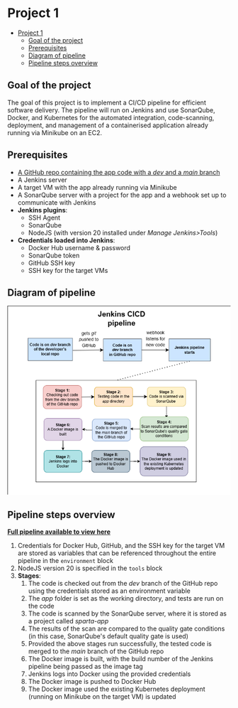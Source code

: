 # Project 1

- [Project 1](#project-1)
  - [Goal of the project](#goal-of-the-project)
  - [Prerequisites](#prerequisites)
  - [Diagram of pipeline](#diagram-of-pipeline)
  - [Pipeline steps overview](#pipeline-steps-overview)

## Goal of the project

The goal of this project is to implement a CI/CD pipeline for efficient software delivery. The pipeline will run on Jenkins and use SonarQube, Docker, and Kubernetes for the automated integration, code-scanning, deployment, and management of a containerised application already running via Minikube on an EC2.

## Prerequisites

- [A GitHub repo containing the app code with a *dev* and a *main* branch](https://github.com/farahc123/tech501-sparta-app-CICD)
- A Jenkins server
- A target VM with the app already running via Minikube
- A SonarQube server with a project for the app and a webhook set up to communicate with Jenkins
- **Jenkins plugins**:
  - SSH Agent
  - SonarQube
  - NodeJS (with version 20 installed under *Manage Jenkins>Tools*)
- **Credentials loaded into Jenkins**:
  - Docker Hub username & password
  - SonarQube token
  - GitHub SSH key
  - SSH key for the target VMs

## Diagram of pipeline

![Jenkins CICD pipeline](<jenkins-cicd-pipeline-project1.png>)

## Pipeline steps overview

[**Full pipeline available to view here**](<Project files/Jenkinsfile>)

1. Credentials for Docker Hub, GitHub, and the SSH key for the target VM are stored as variables that can be referenced throughout the entire pipeline in the `environment` block
2. NodeJS version 20 is specified in the `tools` block
3. **Stages**:
   1. The code is checked out from the *dev* branch of the GitHub repo using the credentials stored as an environment variable
   2. The *app* folder is set as the working directory, and tests are run on the code
   3. The code is scanned by the SonarQube server, where it is stored as a project called *sparta-app*
   4. The results of the scan are compared to the quality gate conditions (in this case, SonarQube's default quality gate is used)
   5. Provided the above stages run successfully, the tested code is merged to the *main* branch of the GitHub repo
   6. The Docker image is built, with the build number of the Jenkins pipeline being passed as the image tag
   7. Jenkins logs into Docker using the provided credentials
   8. The Docker image is pushed to Docker Hub
   9. The Docker image used the existing Kubernetes deployment (running on Minikube on the target VM) is updated